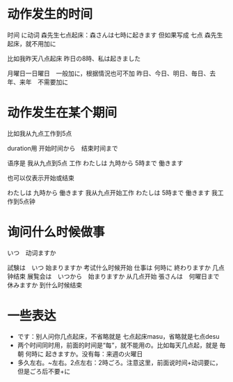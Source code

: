

# 动作发生的时间
时间 に动词
森先生七点起床：森さんは七時に起きます
但如果写成 七点 森先生起床，就不用加に

比如我昨天八点起床
昨日の8時、私は起きました

月曜日一日曜日　一般加に，根据情況也可不加
昨日、今日、明日、毎日、去年、来年　不需要加に


# 动作发生在某个期间
比如我从九点工作到5点

duration用  开始时间から　结束时间まで

语序是 我从九点到5点 工作
わたしは 九時から 5時まで 働きます

也可以仅表示开始或结束

わたしは 九時から 働きます 我从九点开始工作
わたしは 5時まで 働きます   我工作到5点钟


# 询问什么时候做事
いつ　动词ますか

試験は　いつ      始まりますか   考试什么时候开始
仕事は   何時に   終わりますか    几点钟结束
展覧会は　いつから　始まりますか  从几点开始
張さんは　何曜日まで   休みますか   到什么时候结束


# 一些表达
- です：别人问你几点起床，不省略就是 七点起床masu，省略就是七点desu
- 两个时间同时用，前面的时间是“每”，就不能用の。比如每天几点起，就是 毎朝 何時に 起きますか。没有每：来週の火曜日
- 多久左右。~左右。2点左右：2時ごろ。注意这里，前面说时间+动词要に，但是ごろ后不要+に